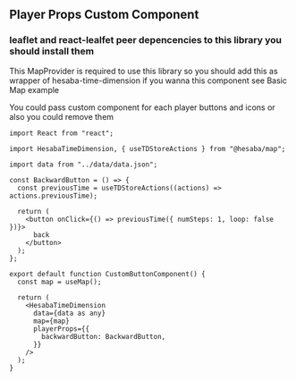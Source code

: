 ## Player Props Custom Component

### leaflet and react-lealfet peer depencencies to this library you should install them

This MapProvider is required to use this library so you should add this as wrapper of hesaba-time-dimension if you wanna this component see Basic Map example

You could pass custom component for each player buttons and icons or also you could remove them

```tsx
import React from "react";

import HesabaTimeDimension, { useTDStoreActions } from "@hesaba/map";

import data from "../data/data.json";

const BackwardButton = () => {
  const previousTime = useTDStoreActions((actions) => actions.previousTime);

  return (
    <button onClick={() => previousTime({ numSteps: 1, loop: false })}>
      back
    </button>
  );
};

export default function CustomButtonComponent() {
  const map = useMap();

  return (
    <HesabaTimeDimension
      data={data as any}
      map={map}
      playerProps={{
        backwardButton: BackwardButton,
      }}
    />
  );
}
```
